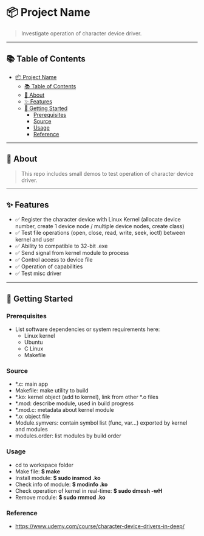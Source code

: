# 📦 Project Name

> Investigate operation of character device driver.

---

## 📚 Table of Contents

- [📦 Project Name](#-project-name)
  - [📚 Table of Contents](#-table-of-contents)
  - [📝 About](#-about)
  - [✨ Features](#-features)
  - [🚀 Getting Started](#-getting-started)
    - [Prerequisites](#prerequisites)
    - [Source](#source)
    - [Usage](#usage)
    - [Reference](#reference)

---

## 📝 About

> This repo includes small demos to test operation of character device driver.

---

## ✨ Features

- ✅ Register the character device with Linux Kernel (allocate device number, create 1 device node / multiple device nodes, create class)
- ✅ Test file operations (open, close, read, write, seek, ioctl) between kernel and user
- ✅ Ability to compatible to 32-bit .exe
- ✅ Send signal from kernel module to process
- ✅ Control access to device file
- ✅ Operation of capabilities
- ✅ Test misc driver

---

## 🚀 Getting Started

### Prerequisites

- List software dependencies or system requirements here:
  - Linux kernel
  - Ubuntu
  - C Linux
  - Makefile

### Source

- *.c: main app
- Makefile: make utility to build
- *.ko: kernel object (add to kernel), link from other *.o files
- *.mod: describe module, used in build progress
- *.mod.c: metadata about kernel module
- *.o: object file
- Module.symvers: contain symbol list (func, var...) exported by kernel and modules
- modules.order: list modules by build order

### Usage

- cd to workspace folder
- Make file: **$ make**
- Install module: **$ sudo insmod .ko**
- Check info of module: **$ modinfo .ko**
- Check operation of kernel in real-time: **$ sudo dmesh -wH**
- Remove module: **$ sudo rmmod .ko**

### Reference

- https://www.udemy.com/course/character-device-drivers-in-deep/
